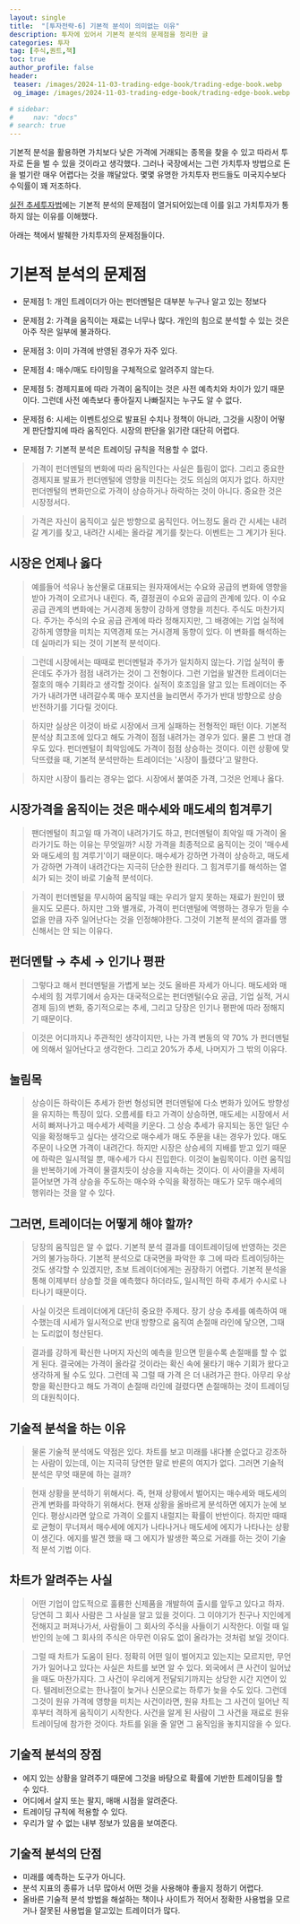 ```yaml
---
layout: single
title:  "[투자전략-6] 기본적 분석이 의미없는 이유"
description: 투자에 있어서 기본적 분석의 문제점을 정리한 글
categories: 투자
tag: [주식,퀀트,책]
toc: true
author_profile: false
header:
 teaser: /images/2024-11-03-trading-edge-book/trading-edge-book.webp
 og_image: /images/2024-11-03-trading-edge-book/trading-edge-book.webp

# sidebar:
#     nav: "docs"
# search: true
---
```

기본적 분석을 활용하면 가치보다 낮은 가격에 거래되는 종목을 찾을 수 있고 따라서 투자로 돈을 벌 수 있을 것이라고 생각했다. 그러나 국장에서는 그런 가치투자 방법으로 돈을 벌기란 매우 어렵다는 것을 꺠달았다. 몇몇 유명한 가치투자 펀드들도 미국지수보다 수익률이 꽤 저조하다.

[실전 추세투자법](/투자/trading-edge-book)에는 기본적 분석의 문제점이 열거되어있는데 이를 읽고 가치투자가 통하지 않는 이유를 이해했다.

아래는 책에서 발췌한 가치투자의 문제점들이다.

# 기본적 분석의 문제점
- 문제점 1: 개인 트레이더가 아는 펀더멘털은 대부분 누구나 알고 있는 정보다

- 문제점 2: 가격을 움직이는 재료는 너무나 많다. 개인의 힘으로 분석할 수 있는 것은 아주 작은 일부에 불과하다.

- 문제점 3: 이미 가격에 반영된 경우가 자주 있다.

- 문제점 4: 매수/매도 타이밍을 구체적으로 알려주지 않는다.

- 문제점 5: 경제지표에 따라 가격이 움직이는 것은 사전 예측치와 차이가 있기 때문이다. 그런데 사전 예측보다 좋아질지 나빠질지는 누구도 알 수 없다.

- 문제점 6: 시세는 이벤트성으로 발표된 수치나 정책이 아니라, 그것을 시장이 어떻게 판단할지에 따라 움직인다. 시장의 판단을 읽기란 대단히 어렵다.

- 문제점 7: 기본적 분석은 트레이딩 규칙을 적용할 수 없다.

> 가격이 펀더멘털의 변화에 따라 움직인다는 사실은 틀림이 없다. 그리고 중요한 경제지표 발표가 펀더멘털에 영향을 미친다는 것도 의심의 여지가 없다. 하지만 펀더멘털의 변화만으로 가격이 상승하거나 하락하는 것이 아니다. 중요한 것은 시장정서다.

> 가격은 자신이 움직이고 싶은 방향으로 움직인다. 어느정도 올라 간 시세는 내려갈 계기를 찾고, 내려간 시세는 올라갈 계기를 찾는다. 이벤트는 그 계기가 된다. 


## 시장은 언제나 옳다
> 예를들어 석유나 농산물로 대표되는 원자재에서는 수요와 공급의 변화에 영향을 받아 가격이 오르거나 내린다. 즉, 결정권이 수요와 공급의 관계에 있다. 이 수요 공급 관계의 변화에는 거시경제 동향이 강하게 영향을 끼친다. 주식도 마찬가지다. 주가는 주식의 수요 공급 관계에 따라 정해지지만, 그 배경에는 기업 실적에 강하게 영향을 미치는 지역경제 또는 거시경제 동향이 있다. 이 변화를 해석하는 데 실마리가 되는 것이 기본적 분석이다.

> 그런데 시장에서는 때때로 펀더멘털과 주가가 일치하지 않는다. 기업 실적이 좋은데도 주가가 점점 내려가는 것이 그 전형이다. 그런 기업을 발견한 트레이더는 절호의 매수 기회라고 생각할 것이다. 실적이 호조임을 알고 있는 트레이더는 주가가 내려가면 내려갈수록 매수 포지션을 늘리면서 주가가 반대 방향으로 상승 반전하기를 기다릴 것이다.

> 하지만 실상은 이것이 바로 시장에서 크게 실패하는 전형적인 패턴 이다. 기본적 분석상 최고조에 있다고 해도 가격이 점점 내려가는 경우가 있다. 물론 그 반대 경우도 있다. 펀더멘털이 최악임에도 가격이 점점 상승하는 것이다. 이런 상황에 맞닥뜨렸을 때, 기본적 분석만하는 트레이더는 '시장이 틀렸다'고 말한다.

> 하지만 시장이 틀리는 경우는 없다. 시장에서 붙여준 가격, 그것은 언제나 옳다.

## 시장가격을 움직이는 것은 매수세와 매도세의 힘겨루기
> 팬더멘털이 최고일 때 가격이 내려가기도 하고, 펀더멘털이 최악일 때 가격이 올라가기도 하는 이유는 무엇일까? 시장 가격을 최종적으로 움직이는 것이 '매수세와 매도세의 힘 겨루기'이기 때문이다. 매수세가 강하면 가격이 상승하고, 매도세가 강하면 가격이 내려간다는 지극히 단순한 원리다. 그 힘겨루기를 해석하는 열쇠가 되는 것이 바로 기술적 분석이다.

> 가격이 펀더멘털을 무시하여 움직일 때는 우리가 알지 못하는 재료가 원인이 됐을지도 모른다. 하지만 그와 별개로, 가격이 펀더맨털에 역행하는 경우가 믿을 수 없을 만큼 자주 일어난다는 것을 인정해야한다. 그것이 기본적 분석의 결과를 맹신해서는 안 되는 이유다.

## 펀더멘탈 → 추세 → 인기나 평판 
> 그렇다고 해서 펀더멘털을 가볍게 보는 것도 올바른 자세가 아니다. 매도세와 매수세의 힘 겨루기에서 승자는 대국적으로는 펀더멘털(수요 공급, 기업 실적, 거시경제 등)의 변화, 중기적으로는 추세, 그리고 당장은 인기나 평판에 따라 정해지기 때문이다.

> 이것은 어디까지나 주관적인 생각이지만, 나는 가격 변동의 약 70% 가 펀더멘털에 의해서 일어난다고 생각한다. 그리고 20%가 추세, 나머지가 그 밖의 이유다.

## 눌림목
> 상승이든 하락이든 추세가 한번 형성되면 펀더멘털에 다소 변화가 있어도 방향성을 유지하는 특징이 있다. 오름세를 타고 가격이 상승하면, 매도세는 시장에서 서서히 빠져나가고 매수세가 세력을 키운다. 그 상승 추세가 유지되는 동안 일단 수익을 확정해두고 싶다는 생각으로 매수세가 매도 주문을 내는 경우가 있다. 매도 주문이 나오면 가격이 내려간다. 하지만 시장은 상승세의 지배를 받고 있기 때문에 하락은 일시적일 뿐, 매수세가 다시 진입한다. 이것이 눌림목이다. 이런 움직임을 반복하기에 가격이 물결치듯이 상승을 지속하는 것이다. 이 사이클을 자세히 뜯어보면 가격 상승을 주도하는 매수와 수익을 확정하는 매도가 모두 매수세의 행위라는 것을 알 수 있다.

## 그러면, 트레이더는 어떻게 해야 할까?
> 당장의 움직임은 알 수 없다. 기본적 분석 결과를 데이트레이딩에 반영하는 것은 거의 불가능하다. 기본적 분석으로 대국면을 파악한 후 그에 따라 트레이딩하는 것도 생각할 수 있겠지만, 초보 트레이더에게는 권장하기 어렵다. 기본적 분석을 통해 이제부터 상승할 것을 예측했다 하더라도, 일시적인 하락 추세가 수시로 나타나기 때문이다.

> 사실 이것은 트레이더에게 대단히 중요한 주제다. 장기 상승 추세를 예측하여 매수했는데 시세가 일시적으로 반대 방향으로 움직여 손절매 라인에 닿으면, 그때는 도리없이 청산된다.

> 결과를 강하게 확신한 나머지 자신의 예측을 믿으면 믿을수록 손절매를 할 수 없게 된다. 결국에는 가격이 올라갈 것이라는 확신 속에 물타기 매수 기회가 왔다고 생각하게 될 수도 있다. 그런데 꼭 그럴 때 가격 은 더 내려가곤 한다. 아무리 우상향을 확신한다고 해도 가격이 손절매 라인에 걸렸다면 손절매하는 것이 트레이딩의 대원칙이다. 

## 기술적 분석을 하는 이유
> 물론 기술적 분석에도 약점은 있다. 차트를 보고 미래를 내다볼 순없다고 강조하는 사람이 있는데, 이는 지극히 당연한 말로 반론의 여지가 없다. 그러면 기술적 분석은 무엇 때문에 하는 걸까?

> 현재 상황을 분석하기 위해서다. 즉, 현재 상황에서 벌어지는 매수세와 매도세의 관계 변화를 파악하기 위해서다. 현재 상황을 올바르게 분석하면 에지가 눈에 보인다. 평상시라면 앞으로 가격이 오를지 내럴지는 확률이 반반이다. 하지만 때때로 균형이 무너져서 매수세에 에지가 나타나거나 매도세에 에지가 나타나는 상황이 생긴다. 에지를 발견 했을 때 그 에지가 발생한 쪽으로 거래를 하는 것이 기술적 분석 기법 이다.

## 차트가 알려주는 사실
> 어떤 기업이 압도적으로 훌륭한 신제품을 개발하여 출시를 앞두고 있다고 하자. 당연히 그 회사 사람은 그 사실을 알고 있을 것이다. 그 이야기가 친구나 지인에게 전해지고 퍼져나가서, 사람들이 그 회사의 주식을 사들이기 시작한다. 이럴 때 일반인의 눈에 그 회사의 주식은 아무런 이유도 없이 올라가는 것처럼 보일 것이다. 

> 그럴 때 차트가 도움이 된다. 정확히 어떤 일이 벌어지고 있는지는 모르지만, 무언가가 일어나고 있다는 사실은 차트를 보면 알 수 있다. 외국에서 큰 사건이 일어났을 때도 마찬가지다. 그 사건이 우리에게 전달되기까지는 상당한 시간 지연이 있다. 텔레비전으로는 한나절이 늦거나 신문으로는 하루가 늦을 수도 있다. 그런데 그것이 원유 가격에 영향을 미치는 사건이라면, 원유 차트는 그 사건이 일어난 직후부터 격하게 움직이기 시작한다. 사건을 알게 된 사람이 그 사건을 재료로 원유 트레이딩에 참가한 것이다. 차트를 읽을 줄 알면 그 움직임을 놓치지않을 수 있다.

## 기술적 분석의 장점
- 에지 있는 상황을 알려주기 때문에 그것을 바탕으로 확률에 기반한 트레이딩을 할 수 있다.
- 어디에서 살지 또는 팔지, 매매 시점을 알려준다.
- 트레이딩 규칙에 적용할 수 있다.
- 우리가 알 수 없는 내부 정보가 있음을 보여준다.

## 기술적 분석의 단점
- 미래를 예측하는 도구가 아니다.
- 분석 지표의 종류가 너무 많아서 어떤 것을 사용해야 좋을지 정하기 어렵다.
- 올바른 기술적 분석 방법을 해설하는 책이나 사이트가 적어서 정확한 사용법을 모르거나 잘못된 사용법을 알고있는 트레이더가 많다.